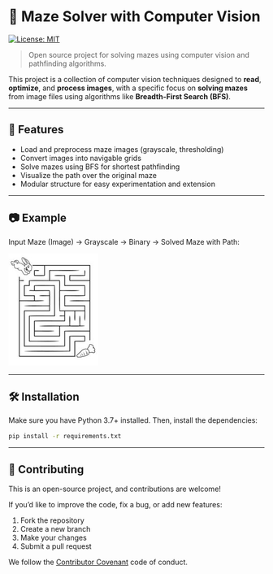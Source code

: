 # 🧠 Maze Solver with Computer Vision

[![License: MIT](https://img.shields.io/badge/License-MIT-yellow.svg)](LICENSE)

> Open source project for solving mazes using computer vision and pathfinding algorithms.


This project is a collection of computer vision techniques designed to **read**, **optimize**, and **process images**, with a specific focus on **solving mazes** from image files using algorithms like **Breadth-First Search (BFS)**.

---

## 🚀 Features

- Load and preprocess maze images (grayscale, thresholding)
- Convert images into navigable grids
- Solve mazes using BFS for shortest pathfinding
- Visualize the path over the original maze
- Modular structure for easy experimentation and extension

---

## 📷 Example

Input Maze (Image) → Grayscale → Binary → Solved Maze with Path:

![Maze Example 1 ](examples/example1.jpg)

---

## 🛠️ Installation

Make sure you have Python 3.7+ installed. Then, install the dependencies:

```bash
pip install -r requirements.txt

```
---
## 🤝 Contributing

This is an open-source project, and contributions are welcome!

If you’d like to improve the code, fix a bug, or add new features:

1. Fork the repository
2. Create a new branch
3. Make your changes
4. Submit a pull request

We follow the [Contributor Covenant](https://www.contributor-covenant.org/) code of conduct.

